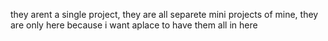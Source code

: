 they arent a single project, they are all separete mini projects of mine, they are only here because i want  aplace to have them all in here
